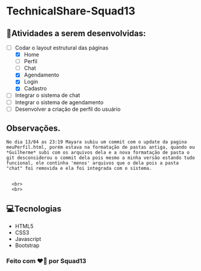 # TechnicalShare-Squad13

## 📄Atividades a serem desenvolvidas:

- [ ] Codar o layout estrutural das páginas
  - [x] Home
  - [ ] Perfil
  - [ ] Chat
  - [x] Agendamento
  - [x] Login
  - [x] Cadastro
- [ ] Integrar o sistema de chat
- [ ] Integrar o sistema de agendamento
- [ ] Desenvolver a criação de perfil do usuário

## Observações.
    No dia 13/04 as 23:19 Mayara subiu um commit com o update da pagina meuPerfil.html, porém estava na formatação de pastas antiga, quando eu *Guilherme* subi com os arquivos dela e a nova formatação de pasta o git desconsiderou o commit dela pois mesmo a minha versão estando tudo funcional, ele continha 'menos' arquivos que o dela pois a pasta "chat" foi removida e ela foi integrada com o sistema. 
    

      <br>
      <br>

## 💻Tecnologias

- HTML5
- CSS3
- Javascript
- Bootstrap

### Feito com ❤️💪 por Squad13
